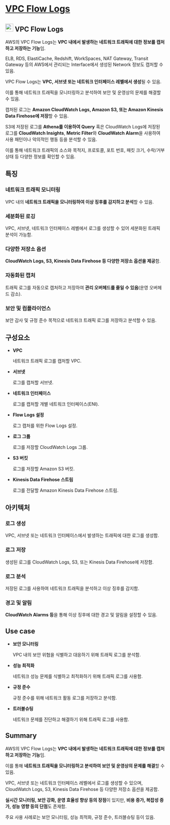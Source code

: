 # [VPC Flow Logs](https://docs.aws.amazon.com/whitepapers/latest/aws-privatelink/what-are-vpc-endpoints.html)

## <img src = "https://github.com/user-attachments/assets/5de77c08-6981-4b69-ac5d-f3d273459eeb" width = "25" height = "25"> VPC Flow Logs

AWS의 VPC Flow Logs는 **VPC 내에서 발생하는 네트워크 트래픽에 대한 정보를 캡처하고 저장하는 기능**임. 

ELB, RDS, ElastiCache, Redshift, WorkSpaces, NAT Gateway, Transit Gateway 등의 AWS에서 관리되는 Interface에서 생성된 Network 정보도 캡처할 수 있음.

VPC Flow Logs는 **VPC, 서브넷 또는 네트워크 인터페이스 레벨에서 생성**될 수 있음. 

이를 통해 네트워크 트래픽을 모니터링하고 분석하여 보안 및 운영상의 문제를 해결할 수 있음.

캡처된 로그는 **Amazon CloudWatch Logs, Amazon S3, 또는 Amazon Kinesis Data Firehose에 저장**할 수 있음.

S3에 저장된 로그를 **Athena를 이용하여 Query** 혹은 CloudWatch Logs에 저장된 로그를 **CloudWatch Insights**, **Metric Filter**와 **CloudWatch Alarm**을 사용하여 사용 패턴이나 악의적인 행동 등을 분석할 수 있음.

이를 통해 네트워크 트래픽의 소스와 목적지, 프로토콜, 포트 번호, 패킷 크기, 수락/거부 상태 등 다양한 정보를 확인할 수 있음.



## 특징

### 네트워크 트래픽 모니터링

VPC 내의 **네트워크 트래픽을 모니터링하여 이상 징후를 감지하고 분석**할 수 있음.

### 세분화된 로깅

VPC, 서브넷, 네트워크 인터페이스 레벨에서 로그를 생성할 수 있어 세분화된 트래픽 분석이 가능함.

### 다양한 저장소 옵션

**CloudWatch Logs, S3, Kinesis Data Firehose 등 다양한 저장소 옵션을 제공**함.

### 자동화된 캡처

트래픽 로그를 자동으로 캡처하고 저장하여 **관리 오버헤드를 줄일 수 있음**(운영 오버헤드 감소).

### 보안 및 컴플라이언스

보안 감사 및 규정 준수 목적으로 네트워크 트래픽 로그를 저장하고 분석할 수 있음.

## 구성요소

* **VPC**

    네트워크 트래픽 로그를 캡처할 VPC.

* **서브넷**

    로그를 캡처할 서브넷.

* **네트워크 인터페이스**

    로그를 캡처할 개별 네트워크 인터페이스(ENI).

* **Flow Logs 설정**

    로그 캡처를 위한 Flow Logs 설정.

* **로그 그룹**

    로그를 저장할 CloudWatch Logs 그룹.

* **S3 버킷**

    로그를 저장할 Amazon S3 버킷.

* **Kinesis Data Firehose 스트림**

    로그를 전달할 Amazon Kinesis Data Firehose 스트림.

## 아키텍처

### 로그 생성

VPC, 서브넷 또는 네트워크 인터페이스에서 발생하는 트래픽에 대한 로그를 생성함.

### 로그 저장

생성된 로그를 CloudWatch Logs, S3, 또는 Kinesis Data Firehose에 저장함.

### 로그 분석

저장된 로그를 사용하여 네트워크 트래픽을 분석하고 이상 징후를 감지함.

### 경고 및 알림

**CloudWatch Alarms 등**을 통해 이상 징후에 대한 경고 및 알림을 설정할 수 있음.

## Use case

* **보안 모니터링**

    VPC 내의 보안 위협을 식별하고 대응하기 위해 트래픽 로그를 분석함.

* **성능 최적화**

    네트워크 성능 문제를 식별하고 최적화하기 위해 트래픽 로그를 사용함.

* **규정 준수**

    규정 준수를 위해 네트워크 활동 로그를 저장하고 분석함.

* **트러블슈팅**

    네트워크 문제를 진단하고 해결하기 위해 트래픽 로그를 사용함.

## Summary

AWS의 VPC Flow Logs는 **VPC 내에서 발생하는 네트워크 트래픽에 대한 정보를 캡처하고 저장하는 기능**임. 

이를 통해 **네트워크 트래픽을 모니터링하고 분석하여 보안 및 운영상의 문제를 해결**할 수 있음. 

VPC, 서브넷 또는 네트워크 인터페이스 레벨에서 로그를 생성할 수 있으며, CloudWatch Logs, S3, Kinesis Data Firehose 등 다양한 저장소 옵션을 제공함. 

**실시간 모니터링, 보안 강화, 운영 효율성 향상 등의 장점**이 있지만, **비용 증가, 복잡성 증가, 성능 영향 등의 단점**도 존재함. 

주요 사용 사례로는 보안 모니터링, 성능 최적화, 규정 준수, 트러블슈팅 등이 있음.